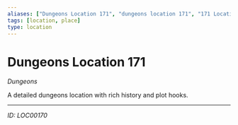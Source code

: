 ```yaml
---
aliases: ["Dungeons Location 171", "dungeons location 171", "171 Location Dungeons"]
tags: [location, place]
type: location
---
```


# Dungeons Location 171

*Dungeons*

A detailed dungeons location with rich history and plot hooks.

---
*ID: LOC00170*